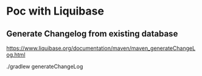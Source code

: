 # Poc with Liquibase

## Generate Changelog from existing database
https://www.liquibase.org/documentation/maven/maven_generateChangeLog.html

./gradlew generateChangeLog
